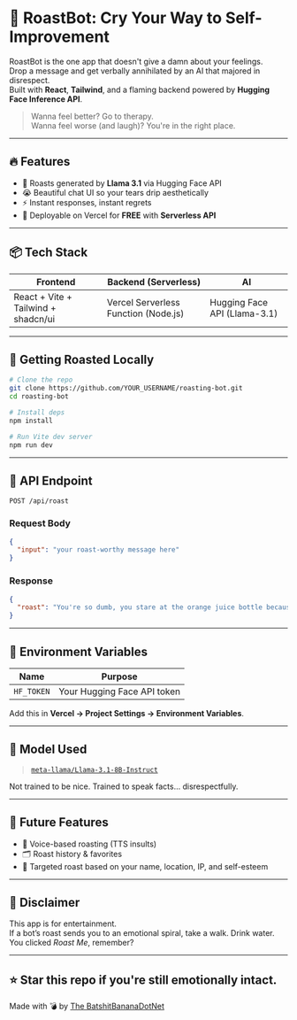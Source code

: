 
# 🤖 RoastBot: Cry Your Way to Self-Improvement

RoastBot is the one app that doesn't give a damn about your feelings.  
Drop a message and get verbally annihilated by an AI that majored in disrespect.  
Built with **React**, **Tailwind**, and a flaming backend powered by **Hugging Face Inference API**.

> Wanna feel better? Go to therapy.  
> Wanna feel worse (and laugh)? You're in the right place.

---

## 🔥 Features

- 🧠 Roasts generated by **Llama 3.1** via Hugging Face API
- 😭 Beautiful chat UI so your tears drip aesthetically
- ⚡ Instant responses, instant regrets
- 🚀 Deployable on Vercel for **FREE** with **Serverless API**


---

## 📦 Tech Stack

| Frontend | Backend (Serverless) | AI |
|----------|----------------------|----|
| React + Vite + Tailwind + shadcn/ui | Vercel Serverless Function (Node.js) | Hugging Face API (Llama-3.1) |

---

## 🚀 Getting Roasted Locally

```bash
# Clone the repo
git clone https://github.com/YOUR_USERNAME/roasting-bot.git
cd roasting-bot

# Install deps
npm install

# Run Vite dev server
npm run dev
```

---

## 🧪 API Endpoint

`POST /api/roast`

### Request Body

```json
{
  "input": "your roast-worthy message here"
}
```

### Response

```json
{
  "roast": "You're so dumb, you stare at the orange juice bottle because it says 'concentrate'."
}
```

---

## 🔐 Environment Variables

| Name      | Purpose                          |
|-----------|----------------------------------|
| `HF_TOKEN` | Your Hugging Face API token     |

Add this in **Vercel → Project Settings → Environment Variables**.

---

## 🧠 Model Used

> [`meta-llama/Llama-3.1-8B-Instruct`](https://huggingface.co/meta-llama/Llama-3.1-8B-Instruct:novita)

Not trained to be nice. Trained to speak facts... disrespectfully.

---

## 🦴 Future Features

- 🎤 Voice-based roasting (TTS insults)
- 🗂️ Roast history & favorites
- 🎯 Targeted roast based on your name, location, IP, and self-esteem

---

## 🧊 Disclaimer

This app is for entertainment.  
If a bot’s roast sends you to an emotional spiral, take a walk. Drink water.  
You clicked *Roast Me*, remember?

---

## ⭐ Star this repo if you're still emotionally intact.

Made with 💣 by [The BatshitBananaDotNet](https://github.com/Lostky01)
